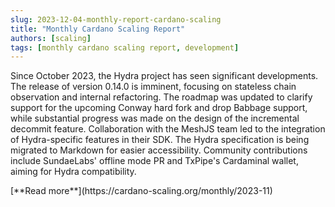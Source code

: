 ```yaml
---
slug: 2023-12-04-monthly-report-cardano-scaling
title: "Monthly Cardano Scaling Report"
authors: [scaling]
tags: [monthly cardano scaling report, development]
---
```

Since October 2023, the Hydra project has seen significant developments. The release of version 0.14.0 is imminent, focusing on stateless chain observation and internal refactoring. The roadmap was updated to clarify support for the upcoming Conway hard fork and drop Babbage support, while substantial progress was made on the design of the incremental decommit feature. Collaboration with the MeshJS team led to the integration of Hydra-specific features in their SDK. The Hydra specification is being migrated to Markdown for easier accessibility. Community contributions include SundaeLabs' offline mode PR and TxPipe's Cardaminal wallet, aiming for Hydra compatibility.

<div style={{ textAlign: 'right' }}>
 [**Read more**](https://cardano-scaling.org/monthly/2023-11) 
</div>